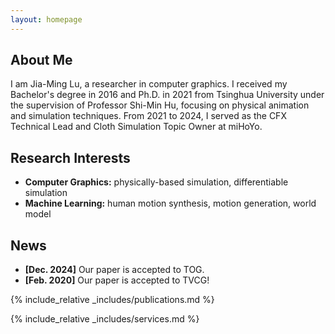 ```yaml
---
layout: homepage
---
```


## About Me
I am Jia-Ming Lu, a researcher in computer graphics. I received my Bachelor's degree in 2016 and Ph.D. in 2021 from Tsinghua University under the supervision of Professor Shi-Min Hu, focusing on physical animation and simulation techniques. From 2021 to 2024, I served as the CFX Technical Lead and Cloth Simulation Topic Owner at miHoYo.

## Research Interests

- **Computer Graphics:** physically-based simulation, differentiable simulation
- **Machine Learning:** human motion synthesis, motion generation, world model


## News

- **[Dec. 2024]** Our paper is accepted to TOG.
- **[Feb. 2020]** Our paper is accepted to TVCG!

{% include_relative _includes/publications.md %}

{% include_relative _includes/services.md %}
